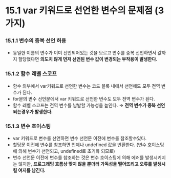 # 15.1 **var 키워드**로 선언한 변수의 문제점 (3가지)

### 15.1.1 변수의 중복 선언 허용

- 동일한 이름의 변수가 이미 선언되어있는 것을 모르고 변수를 중복 선언하면서 값까지 할당했다면 **의도치 않게 먼저 선언된 변수 값이 변경되는 부작용이 발생한다.**

### 15.1.2 함수 레벨 스코프

- 함수 외부에서 var키워드로 선언한 변수는 코드 블록 내에서 선언해도 모두 전역 변수가 된다.
- for문의 변수 선언문에서 var 키워드로 선언한 변수도 모두 전역 변수가 된다.
- 함수 레벨 스코프는 전역 변수를 남발할 가능성을 높인다. ⇒ **전역 변수가 중복 선언되는경우가 발생한다.**

### 15.1.3 변수 호이스팅

- var 키워드로 변수를 선언하면 변수 선언문 이전에 변수를 참조할수있다.
- 할당문 이전에 변수를 참조하면 언제나 undefined 값을 반환한다. (변수 호이스팅에 의해 변수가 선언되고, undefined로 초기화 되므로)
- 변수 선언문 이전에 변수를 참조하는 것은 변수 호이스팅에 의해 에러를 발생시키지는 않지만, **프로그래밍 흐름상 맞지 않을 뿐더러 가독성을 떨어뜨리고 오류를 발생시킬 여지를 남긴다.**
